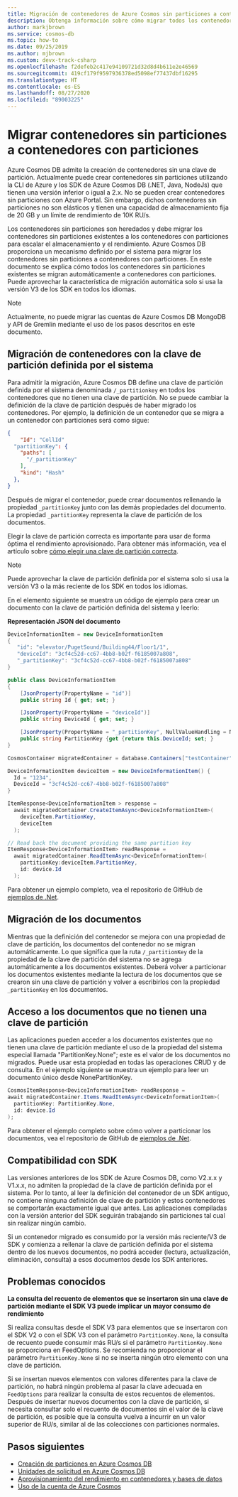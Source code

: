 ```yaml
---
title: Migración de contenedores de Azure Cosmos sin particiones a contenedores con particiones
description: Obtenga información sobre cómo migrar todos los contenedores sin particiones existentes en contenedores con particiones.
author: markjbrown
ms.service: cosmos-db
ms.topic: how-to
ms.date: 09/25/2019
ms.author: mjbrown
ms.custom: devx-track-csharp
ms.openlocfilehash: f2defeb2c417e94109721d32d8d4b611e2e46569
ms.sourcegitcommit: 419cf179f9597936378ed5098ef77437dbf16295
ms.translationtype: HT
ms.contentlocale: es-ES
ms.lasthandoff: 08/27/2020
ms.locfileid: "89003225"
---
```

# <a name="migrate-non-partitioned-containers-to-partitioned-containers"></a>Migrar contenedores sin particiones a contenedores con particiones

Azure Cosmos DB admite la creación de contenedores sin una clave de partición. Actualmente puede crear contenedores sin particiones utilizando la CLI de Azure y los SDK de Azure Cosmos DB (.NET, Java, NodeJs) que tienen una versión inferior o igual a 2.x. No se pueden crear contenedores sin particiones con Azure Portal. Sin embargo, dichos contenedores sin particiones no son elásticos y tienen una capacidad de almacenamiento fija de 20 GB y un límite de rendimiento de 10K RU/s.

Los contenedores sin particiones son heredados y debe migrar los contenedores sin particiones existentes a los contenedores con particiones para escalar el almacenamiento y el rendimiento. Azure Cosmos DB proporciona un mecanismo definido por el sistema para migrar los contenedores sin particiones a contenedores con particiones. En este documento se explica cómo todos los contenedores sin particiones existentes se migran automáticamente a contenedores con particiones. Puede aprovechar la característica de migración automática solo si usa la versión V3 de los SDK en todos los idiomas.

> [!NOTE]
> Actualmente, no puede migrar las cuentas de Azure Cosmos DB MongoDB y API de Gremlin mediante el uso de los pasos descritos en este documento.

## <a name="migrate-container-using-the-system-defined-partition-key"></a>Migración de contenedores con la clave de partición definida por el sistema

Para admitir la migración, Azure Cosmos DB define una clave de partición definida por el sistema denominada `/_partitionkey` en todos los contenedores que no tienen una clave de partición. No se puede cambiar la definición de la clave de partición después de haber migrado los contenedores. Por ejemplo, la definición de un contenedor que se migra a un contenedor con particiones será como sigue:

```json
{
    "Id": "CollId" 
  "partitionKey": {
    "paths": [
      "/_partitionKey"
    ],
    "kind": "Hash"
  },
}
```

Después de migrar el contenedor, puede crear documentos rellenando la propiedad `_partitionKey` junto con las demás propiedades del documento. La propiedad `_partitionKey` representa la clave de partición de los documentos.

Elegir la clave de partición correcta es importante para usar de forma óptima el rendimiento aprovisionado. Para obtener más información, vea el artículo sobre [cómo elegir una clave de partición correcta](partitioning-overview.md).

> [!NOTE]
> Puede aprovechar la clave de partición definida por el sistema solo si usa la versión V3 o la más reciente de los SDK en todos los idiomas.

En el elemento siguiente se muestra un código de ejemplo para crear un documento con la clave de partición definida del sistema y leerlo:

**Representación JSON del documento**

```csharp
DeviceInformationItem = new DeviceInformationItem
{
   "id": "elevator/PugetSound/Building44/Floor1/1",
   "deviceId": "3cf4c52d-cc67-4bb8-b02f-f6185007a808",
   "_partitionKey": "3cf4c52d-cc67-4bb8-b02f-f6185007a808"
} 

public class DeviceInformationItem
{
    [JsonProperty(PropertyName = "id")]
    public string Id { get; set; }

    [JsonProperty(PropertyName = "deviceId")]
    public string DeviceId { get; set; }

    [JsonProperty(PropertyName = "_partitionKey", NullValueHandling = NullValueHandling.Ignore)]
    public string PartitionKey {get {return this.DeviceId; set; }
}

CosmosContainer migratedContainer = database.Containers["testContainer"];

DeviceInformationItem deviceItem = new DeviceInformationItem() {
  Id = "1234",
  DeviceId = "3cf4c52d-cc67-4bb8-b02f-f6185007a808"
}

ItemResponse<DeviceInformationItem > response = 
  await migratedContainer.CreateItemAsync<DeviceInformationItem>(
    deviceItem.PartitionKey, 
    deviceItem
  );

// Read back the document providing the same partition key
ItemResponse<DeviceInformationItem> readResponse = 
  await migratedContainer.ReadItemAsync<DeviceInformationItem>( 
    partitionKey:deviceItem.PartitionKey, 
    id: device.Id
  );

```

Para obtener un ejemplo completo, vea el repositorio de GitHub de [ejemplos de .Net][1].
                      
## <a name="migrate-the-documents"></a>Migración de los documentos

Mientras que la definición del contenedor se mejora con una propiedad de clave de partición, los documentos del contenedor no se migran automáticamente. Lo que significa que la ruta `/_partitionKey` de la propiedad de la clave de partición del sistema no se agrega automáticamente a los documentos existentes. Deberá volver a particionar los documentos existentes mediante la lectura de los documentos que se crearon sin una clave de partición y volver a escribirlos con la propiedad `_partitionKey` en los documentos.

## <a name="access-documents-that-dont-have-a-partition-key"></a>Acceso a los documentos que no tienen una clave de partición

Las aplicaciones pueden acceder a los documentos existentes que no tienen una clave de partición mediante el uso de la propiedad del sistema especial llamada "PartitionKey.None"; este es el valor de los documentos no migrados. Puede usar esta propiedad en todas las operaciones CRUD y de consulta. En el ejemplo siguiente se muestra un ejemplo para leer un documento único desde NonePartitionKey. 

```csharp
CosmosItemResponse<DeviceInformationItem> readResponse = 
await migratedContainer.Items.ReadItemAsync<DeviceInformationItem>( 
  partitionKey: PartitionKey.None, 
  id: device.Id
); 

```

Para obtener el ejemplo completo sobre cómo volver a particionar los documentos, vea el repositorio de GitHub de [ejemplos de .Net][1]. 

## <a name="compatibility-with-sdks"></a>Compatibilidad con SDK

Las versiones anteriores de los SDK de Azure Cosmos DB, como V2.x.x y V1.x.x, no admiten la propiedad de la clave de partición definida por el sistema. Por lo tanto, al leer la definición del contenedor de un SDK antiguo, no contiene ninguna definición de clave de partición y estos contenedores se comportarán exactamente igual que antes. Las aplicaciones compiladas con la versión anterior del SDK seguirán trabajando sin particiones tal cual sin realizar ningún cambio. 

Si un contenedor migrado es consumido por la versión más reciente/V3 de SDK y comienza a rellenar la clave de partición definida por el sistema dentro de los nuevos documentos, no podrá acceder (lectura, actualización, eliminación, consulta) a esos documentos desde los SDK anteriores.

## <a name="known-issues"></a>Problemas conocidos

**La consulta del recuento de elementos que se insertaron sin una clave de partición mediante el SDK V3 puede implicar un mayor consumo de rendimiento**

Si realiza consultas desde el SDK V3 para elementos que se insertaron con el SDK V2 o con el SDK V3 con el parámetro `PartitionKey.None`, la consulta de recuento puede consumir más RU/s si el parámetro `PartitionKey.None` se proporciona en FeedOptions. Se recomienda no proporcionar el parámetro `PartitionKey.None` si no se inserta ningún otro elemento con una clave de partición.

Si se insertan nuevos elementos con valores diferentes para la clave de partición, no habrá ningún problema al pasar la clave adecuada en `FeedOptions` para realizar la consulta de estos recuentos de elementos. Después de insertar nuevos documentos con la clave de partición, si necesita consultar solo el recuento de documentos sin el valor de la clave de partición, es posible que la consulta vuelva a incurrir en un valor superior de RU/s, similar al de las colecciones con particiones normales.

## <a name="next-steps"></a>Pasos siguientes

* [Creación de particiones en Azure Cosmos DB](partitioning-overview.md)
* [Unidades de solicitud en Azure Cosmos DB](request-units.md)
* [Aprovisionamiento del rendimiento en contenedores y bases de datos](set-throughput.md)
* [Uso de la cuenta de Azure Cosmos](account-overview.md)

[1]: https://github.com/Azure/azure-cosmos-dotnet-v3/tree/master/Microsoft.Azure.Cosmos.Samples/Usage/NonPartitionContainerMigration
